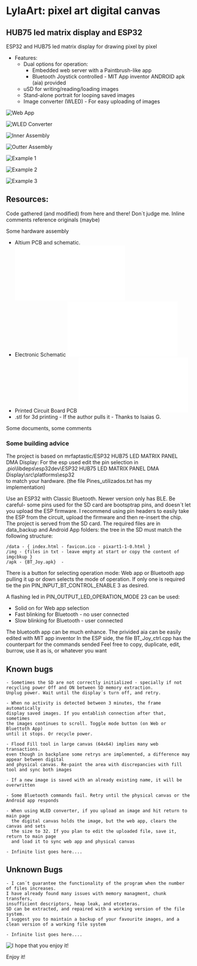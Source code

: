 # LylaArt: pixel art digital canvas 
## HUB75 led matrix display and ESP32

ESP32 and HUB75 led matrix display for drawing pixel by pixel
- Features:
  - Dual options for operation:
    - Embedded web server with a Paintbrush-like app
    - Bluetooth Joystick controlled - MIT App inventor ANDROID apk (aia) provided 
  - uSD for writing/reading/loading images
  - Stand-alone portrait for looping saved images
  - Image converter (WLED) - For easy uploading of images

![Web App](pixelArt_20250621/Docs/WebAppUI.png)

![WLED Converter](pixelArt_20250621/Docs/WLED_ConverterUI.png)

![Inner Assembly](pixelArt_20250621/Docs/InnerAssembly.png)

![Outter Assembly](pixelArt_20250621/Docs/OuterAssembly.png)

![Example 1](pixelArt_20250621/Docs/Mario1.png)

![Example 2](pixelArt_20250621/Docs/Nyangcat.png)

![Example 3](pixelArt_20250621/Docs/Converter_and_Display.png)
 
## Resources:
Code gathered (and modified) from here and there! Don´t judge me. Inline comments reference originals (maybe) 

Some hardware assembly 
   - Altium PCB and schematic. ![Altium_PrjPcb](/pixelArt_20250621/Docs/ESP32_HUB75.rar)
   - Electronic Schematic ![Schematic_pdf](/pixelArt_20250621/Docs/SCH_ESPHUB75.pdf)
   - Printed Circuit Board PCB ![PCB_1_1_pdf](/pixelArt_20250621/Docs/PCB_ESPHUB75_Scale1-1.pdf)
   - .stl for 3d printing - If the author pulls it - Thanks to Isaias G.

Some documents, some comments

### Some building advice
 The project is based on mrfaptastic/ESP32 HUB75 LED MATRIX PANEL DMA Display: 
 For the esp used edit the pin selection in
 .pio\libdeps\esp32dev\ESP32 HUB75 LED MATRIX PANEL DMA Display\src\platforms\esp32\
 to match your hardware. (the file Pines_utilizados.txt has my implementation)

 Use an ESP32 with Classic Bluetooth. Newer version only has BLE.
 Be careful- some pins used for the SD card are bootsptrap pins, and doesn´t let you
 upload the ESP firmware. I recommend using pin headers to easily take the ESP from the circuit,
 upload the firmware and then re-insert the chip.
 The project is served from the SD card. The required files are in data_backup and Android App folders: 
 the tree in the SD must match the following structure:

    /data - { index.html - favicon.ico - pixart1-1-0.html }
    /img - {files in txt - leave empty at start or copy the content of imgcbkup }
    /apk - {BT_Joy.apk}  -   
    
 There is a button for selecting operation mode: Web app or Bluetooth app
 pulling it up or down selects the mode of operation. If only one is required tie
 the pin PIN_INPUT_BT_CONTROL_ENABLE 3 as desired.

 A flashing led in PIN_OUTPUT_LED_OPERATION_MODE 23 can be used:
  - Solid on for Web app selection
  - Fast blinking for Bluetooth - no user connected
  - Slow blinking for Bluetooth - user connected

 The bluetooth app can be much enhance. The privided aia can be easily edited with MIT app inventor
 In the ESP side, the file BT_Joy_ctrl.cpp has the counterpart for the commands sended
 Feel free to copy, duplicate, edit, burrow, use it as is, or whatever you want
 
 ## Known bugs
    - Sometimes the SD are not correctly initialized - specially if not 
    recycling power Off and ON between SD memory extraction.
    Unplug power. Wait until the display´s turn off, and retry.
    
    - When no activity is detected between 3 minutes, the frame automatically
    display saved images. If you entablish connection after that, sometimes
    the images continues to scroll. Toggle mode button (on Web or Bluettoth App)
    until it stops. Or recycle power.

    - Flood Fill tool in large canvas (64x64) implies many web transactions.
    even though in backplane some retrys are implemented, a difference may appear between digital
    and physical canvas. Re-paint the area with discrepancies with fill tool and sync both images

    - If a new image is saved with an already existing name, it will be overwritten

    - Some Bluetooth commands fail. Retry until the physical canvas or the Android app responds    

    - When using WLED converter, if you upload an image and hit return to main page
      the digital canvas holds the image, but the web app, clears the canvas and sets
      the size to 32. If you plan to edit the uploaded file, save it, return to main page
      and load it to sync web app and physical canvas 

    - Infinite list goes here....

 ## Unknown Bugs
    - I can´t guarantee the functionality of the program when the number of files increases.
    I have already found many issues with memory managment, chunk transfers, 
    insufficient descriptors, heap leak, and etceteras. 
    SD can be extracted, and repaired with a working version of the file system. 
    I suggest you to maintain a backup of your favourite images, and a clean version of a working file system

    - Infinite list goes here....

![I hope that you enjoy it!](pixelArt_20250621/Docs/EnjoyIt.png)

Enjoy it!

